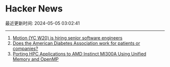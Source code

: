 # Hacker News

最近更新时间: 2024-05-05 03:02:41

--- 
1. [Motion (YC W20) is hiring senior software engineers](https://jobs.ashbyhq.com/motion?utm_source=hn) 
2. [Does the American Diabetes Association work for patients or companies?](https://www.theguardian.com/global/commentisfree/2024/may/02/american-diabetes-association-lawsuit) 
3. [Porting HPC Applications to AMD Instinct MI300A Using Unified Memory and OpenMP](https://arxiv.org/abs/2405.00436) 
